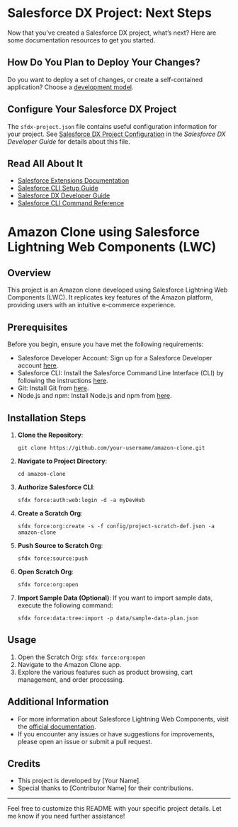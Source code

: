 # Salesforce DX Project: Next Steps

Now that you’ve created a Salesforce DX project, what’s next? Here are some documentation resources to get you started.

## How Do You Plan to Deploy Your Changes?

Do you want to deploy a set of changes, or create a self-contained application? Choose a [development model](https://developer.salesforce.com/tools/vscode/en/user-guide/development-models).

## Configure Your Salesforce DX Project

The `sfdx-project.json` file contains useful configuration information for your project. See [Salesforce DX Project Configuration](https://developer.salesforce.com/docs/atlas.en-us.sfdx_dev.meta/sfdx_dev/sfdx_dev_ws_config.htm) in the _Salesforce DX Developer Guide_ for details about this file.

## Read All About It

- [Salesforce Extensions Documentation](https://developer.salesforce.com/tools/vscode/)
- [Salesforce CLI Setup Guide](https://developer.salesforce.com/docs/atlas.en-us.sfdx_setup.meta/sfdx_setup/sfdx_setup_intro.htm)
- [Salesforce DX Developer Guide](https://developer.salesforce.com/docs/atlas.en-us.sfdx_dev.meta/sfdx_dev/sfdx_dev_intro.htm)
- [Salesforce CLI Command Reference](https://developer.salesforce.com/docs/atlas.en-us.sfdx_cli_reference.meta/sfdx_cli_reference/cli_reference.htm)




# Amazon Clone using Salesforce Lightning Web Components (LWC)

## Overview
This project is an Amazon clone developed using Salesforce Lightning Web Components (LWC). It replicates key features of the Amazon platform, providing users with an intuitive e-commerce experience.

## Prerequisites
Before you begin, ensure you have met the following requirements:
- Salesforce Developer Account: Sign up for a Salesforce Developer account [here](https://developer.salesforce.com/signup).
- Salesforce CLI: Install the Salesforce Command Line Interface (CLI) by following the instructions [here](https://developer.salesforce.com/docs/atlas.en-us.sfdx_setup.meta/sfdx_setup/sfdx_setup_install_cli.htm).
- Git: Install Git from [here](https://git-scm.com/downloads).
- Node.js and npm: Install Node.js and npm from [here](https://nodejs.org/en/download/).

## Installation Steps
1. **Clone the Repository**: 
   ```
   git clone https://github.com/your-username/amazon-clone.git
   ```
2. **Navigate to Project Directory**:
   ```
   cd amazon-clone
   ```
3. **Authorize Salesforce CLI**:
   ```
   sfdx force:auth:web:login -d -a myDevHub
   ```
4. **Create a Scratch Org**:
   ```
   sfdx force:org:create -s -f config/project-scratch-def.json -a amazon-clone
   ```
5. **Push Source to Scratch Org**:
   ```
   sfdx force:source:push
   ```
6. **Open Scratch Org**:
   ```
   sfdx force:org:open
   ```
7. **Import Sample Data (Optional)**:
   If you want to import sample data, execute the following command:
   ```
   sfdx force:data:tree:import -p data/sample-data-plan.json
   ```

## Usage
1. Open the Scratch Org: `sfdx force:org:open`
2. Navigate to the Amazon Clone app.
3. Explore the various features such as product browsing, cart management, and order processing.

## Additional Information
- For more information about Salesforce Lightning Web Components, visit the [official documentation](https://developer.salesforce.com/docs/component-library/documentation/en/lwc).
- If you encounter any issues or have suggestions for improvements, please open an issue or submit a pull request.

## Credits
- This project is developed by [Your Name].
- Special thanks to [Contributor Name] for their contributions.

---

Feel free to customize this README with your specific project details. Let me know if you need further assistance!
